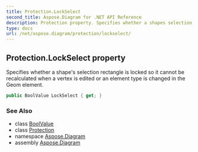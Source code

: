 ```yaml
---
title: Protection.LockSelect
second_title: Aspose.Diagram for .NET API Reference
description: Protection property. Specifies whether a shapes selection rectangle is locked so it cannot be recalculated when a vertex is edited or an element type is changed in the Geom element
type: docs
url: /net/aspose.diagram/protection/lockselect/
---
```

## Protection.LockSelect property

Specifies whether a shape's selection rectangle is locked so it cannot be recalculated when a vertex is edited or an element type is changed in the Geom element.

```csharp
public BoolValue LockSelect { get; }
```

### See Also

* class [BoolValue](../../boolvalue/)
* class [Protection](../)
* namespace [Aspose.Diagram](../../protection/)
* assembly [Aspose.Diagram](../../../)



